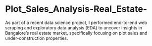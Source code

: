 # Plot_Sales_Analysis-Real_Estate-
  As part of a recent data science project, I performed end-to-end web scraping and exploratory data analysis (EDA) to uncover insights in Bangalore’s real estate market, specifically focusing on plot sales and under-construction properties.
